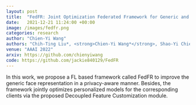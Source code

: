 ```yaml
---
layout: post
title:  "FedFR: Joint Optimization Federated Framework for Generic and Personalized Face Recognition"
date:   2021-12-21 11:24:00 +00:00
image: /images/fedfr.png
categories: research
author: "Chien-Yi Wang"
authors: "Chih-Ting Liu*, <strong>Chien-Yi Wang*</strong>, Shao-Yi Chien, Shang-Hong Lai"
venue: "AAAI 2022"
arxiv: https://github.com/chienyiwang
code: https://github.com/jackie840129/FedFR
---
```


In this work, we propose a FL based framework called FedFR to improve the generic face representation in a privacy-aware manner. Besides, the framework jointly optimizes personalized models for the corresponding clients via the proposed Decoupled Feature Customization module.